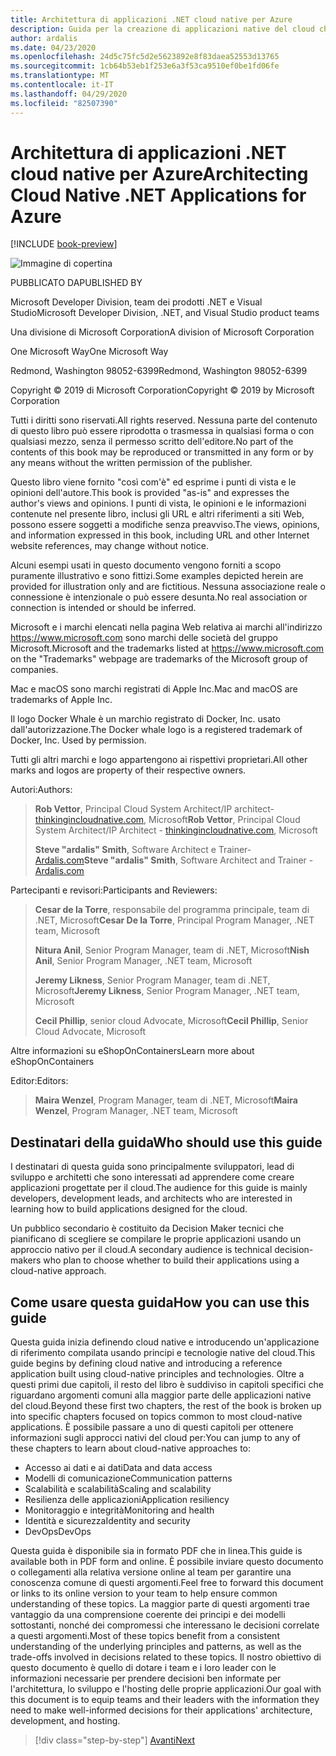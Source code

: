 ```yaml
---
title: Architettura di applicazioni .NET cloud native per Azure
description: Guida per la creazione di applicazioni native del cloud che sfruttano contenitori, microservizi e funzionalità senza server di Azure.
author: ardalis
ms.date: 04/23/2020
ms.openlocfilehash: 24d5c75fc5d2e5623892e8f83daea52553d13765
ms.sourcegitcommit: 1cb64b53eb1f253e6a3f53ca9510ef0be1fd06fe
ms.translationtype: MT
ms.contentlocale: it-IT
ms.lasthandoff: 04/29/2020
ms.locfileid: "82507390"
---
```

# <a name="architecting-cloud-native-net-applications-for-azure"></a><span data-ttu-id="efae0-103">Architettura di applicazioni .NET cloud native per Azure</span><span class="sxs-lookup"><span data-stu-id="efae0-103">Architecting Cloud Native .NET Applications for Azure</span></span>

[!INCLUDE [book-preview](../../../includes/book-preview.md)]

![Immagine di copertina](./media/cover.png)

<span data-ttu-id="efae0-105">PUBBLICATO DA</span><span class="sxs-lookup"><span data-stu-id="efae0-105">PUBLISHED BY</span></span>

<span data-ttu-id="efae0-106">Microsoft Developer Division, team dei prodotti .NET e Visual Studio</span><span class="sxs-lookup"><span data-stu-id="efae0-106">Microsoft Developer Division, .NET, and Visual Studio product teams</span></span>

<span data-ttu-id="efae0-107">Una divisione di Microsoft Corporation</span><span class="sxs-lookup"><span data-stu-id="efae0-107">A division of Microsoft Corporation</span></span>

<span data-ttu-id="efae0-108">One Microsoft Way</span><span class="sxs-lookup"><span data-stu-id="efae0-108">One Microsoft Way</span></span>

<span data-ttu-id="efae0-109">Redmond, Washington 98052-6399</span><span class="sxs-lookup"><span data-stu-id="efae0-109">Redmond, Washington 98052-6399</span></span>

<span data-ttu-id="efae0-110">Copyright &copy; 2019 di Microsoft Corporation</span><span class="sxs-lookup"><span data-stu-id="efae0-110">Copyright &copy; 2019 by Microsoft Corporation</span></span>

<span data-ttu-id="efae0-111">Tutti i diritti sono riservati.</span><span class="sxs-lookup"><span data-stu-id="efae0-111">All rights reserved.</span></span> <span data-ttu-id="efae0-112">Nessuna parte del contenuto di questo libro può essere riprodotta o trasmessa in qualsiasi forma o con qualsiasi mezzo, senza il permesso scritto dell'editore.</span><span class="sxs-lookup"><span data-stu-id="efae0-112">No part of the contents of this book may be reproduced or transmitted in any form or by any means without the written permission of the publisher.</span></span>

<span data-ttu-id="efae0-113">Questo libro viene fornito "così com'è" ed esprime i punti di vista e le opinioni dell'autore.</span><span class="sxs-lookup"><span data-stu-id="efae0-113">This book is provided "as-is" and expresses the author's views and opinions.</span></span> <span data-ttu-id="efae0-114">I punti di vista, le opinioni e le informazioni contenute nel presente libro, inclusi gli URL e altri riferimenti a siti Web, possono essere soggetti a modifiche senza preavviso.</span><span class="sxs-lookup"><span data-stu-id="efae0-114">The views, opinions, and information expressed in this book, including URL and other Internet website references, may change without notice.</span></span>

<span data-ttu-id="efae0-115"> Alcuni esempi usati in questo documento vengono forniti a scopo puramente illustrativo e sono fittizi.</span><span class="sxs-lookup"><span data-stu-id="efae0-115">Some examples depicted herein are provided for illustration only and are fictitious.</span></span> <span data-ttu-id="efae0-116">Nessuna associazione reale o connessione è intenzionale o può essere desunta.</span><span class="sxs-lookup"><span data-stu-id="efae0-116">No real association or connection is intended or should be inferred.</span></span>

<span data-ttu-id="efae0-117">Microsoft e i marchi elencati nella pagina Web relativa ai marchi all'indirizzo https://www.microsoft.com sono marchi delle società del gruppo Microsoft.</span><span class="sxs-lookup"><span data-stu-id="efae0-117">Microsoft and the trademarks listed at https://www.microsoft.com on the "Trademarks" webpage are trademarks of the Microsoft group of companies.</span></span>

<span data-ttu-id="efae0-118">Mac e macOS sono marchi registrati di Apple Inc.</span><span class="sxs-lookup"><span data-stu-id="efae0-118">Mac and macOS are trademarks of Apple Inc.</span></span>

<span data-ttu-id="efae0-119">Il logo Docker Whale è un marchio registrato di Docker, Inc. usato dall'autorizzazione.</span><span class="sxs-lookup"><span data-stu-id="efae0-119">The Docker whale logo is a registered trademark of Docker, Inc. Used by permission.</span></span>

<span data-ttu-id="efae0-120">Tutti gli altri marchi e logo appartengono ai rispettivi proprietari.</span><span class="sxs-lookup"><span data-stu-id="efae0-120">All other marks and logos are property of their respective owners.</span></span>

<span data-ttu-id="efae0-121">Autori:</span><span class="sxs-lookup"><span data-stu-id="efae0-121">Authors:</span></span>

> <span data-ttu-id="efae0-122">**Rob Vettor**, Principal Cloud System Architect/IP architect- [thinkingincloudnative.com](http://thinkingincloudnative.com/about/), Microsoft</span><span class="sxs-lookup"><span data-stu-id="efae0-122">**Rob Vettor**, Principal Cloud System Architect/IP Architect - [thinkingincloudnative.com](http://thinkingincloudnative.com/about/), Microsoft</span></span>
>
> <span data-ttu-id="efae0-123">**Steve "ardalis" Smith**, Software Architect e Trainer- [Ardalis.com](https://ardalis.com)</span><span class="sxs-lookup"><span data-stu-id="efae0-123">**Steve "ardalis" Smith**, Software Architect and Trainer - [Ardalis.com](https://ardalis.com)</span></span>

<span data-ttu-id="efae0-124">Partecipanti e revisori:</span><span class="sxs-lookup"><span data-stu-id="efae0-124">Participants and Reviewers:</span></span>

> <span data-ttu-id="efae0-125">**Cesar de la Torre**, responsabile del programma principale, team di .NET, Microsoft</span><span class="sxs-lookup"><span data-stu-id="efae0-125">**Cesar De la Torre**, Principal Program Manager, .NET team, Microsoft</span></span>
>
> <span data-ttu-id="efae0-126">**Nitura Anil**, Senior Program Manager, team di .NET, Microsoft</span><span class="sxs-lookup"><span data-stu-id="efae0-126">**Nish Anil**, Senior Program Manager, .NET team, Microsoft</span></span>
>
> <span data-ttu-id="efae0-127">**Jeremy Likness**, Senior Program Manager, team di .NET, Microsoft</span><span class="sxs-lookup"><span data-stu-id="efae0-127">**Jeremy Likness**, Senior Program Manager, .NET team, Microsoft</span></span>
>
> <span data-ttu-id="efae0-128">**Cecil Phillip**, senior cloud Advocate, Microsoft</span><span class="sxs-lookup"><span data-stu-id="efae0-128">**Cecil Phillip**, Senior Cloud Advocate, Microsoft</span></span>

<span data-ttu-id="efae0-129">Altre informazioni su eShopOnContainers</span><span class="sxs-lookup"><span data-stu-id="efae0-129">Learn more about eShopOnContainers</span></span>

<span data-ttu-id="efae0-130">Editor:</span><span class="sxs-lookup"><span data-stu-id="efae0-130">Editors:</span></span>

> <span data-ttu-id="efae0-131">**Maira Wenzel**, Program Manager, team di .NET, Microsoft</span><span class="sxs-lookup"><span data-stu-id="efae0-131">**Maira Wenzel**, Program Manager, .NET team, Microsoft</span></span>

## <a name="who-should-use-this-guide"></a><span data-ttu-id="efae0-132">Destinatari della guida</span><span class="sxs-lookup"><span data-stu-id="efae0-132">Who should use this guide</span></span>

<span data-ttu-id="efae0-133">I destinatari di questa guida sono principalmente sviluppatori, lead di sviluppo e architetti che sono interessati ad apprendere come creare applicazioni progettate per il cloud.</span><span class="sxs-lookup"><span data-stu-id="efae0-133">The audience for this guide is mainly developers, development leads, and architects who are interested in learning how to build applications designed for the cloud.</span></span>

<span data-ttu-id="efae0-134">Un pubblico secondario è costituito da Decision Maker tecnici che pianificano di scegliere se compilare le proprie applicazioni usando un approccio nativo per il cloud.</span><span class="sxs-lookup"><span data-stu-id="efae0-134">A secondary audience is technical decision-makers who plan to choose whether to build their applications using a cloud-native approach.</span></span>

## <a name="how-you-can-use-this-guide"></a><span data-ttu-id="efae0-135">Come usare questa guida</span><span class="sxs-lookup"><span data-stu-id="efae0-135">How you can use this guide</span></span>

<span data-ttu-id="efae0-136">Questa guida inizia definendo cloud native e introducendo un'applicazione di riferimento compilata usando principi e tecnologie native del cloud.</span><span class="sxs-lookup"><span data-stu-id="efae0-136">This guide begins by defining cloud native and introducing a reference application built using cloud-native principles and technologies.</span></span> <span data-ttu-id="efae0-137">Oltre a questi primi due capitoli, il resto del libro è suddiviso in capitoli specifici che riguardano argomenti comuni alla maggior parte delle applicazioni native del cloud.</span><span class="sxs-lookup"><span data-stu-id="efae0-137">Beyond these first two chapters, the rest of the book is broken up into specific chapters focused on topics common to most cloud-native applications.</span></span> <span data-ttu-id="efae0-138">È possibile passare a uno di questi capitoli per ottenere informazioni sugli approcci nativi del cloud per:</span><span class="sxs-lookup"><span data-stu-id="efae0-138">You can jump to any of these chapters to learn about cloud-native approaches to:</span></span>

- <span data-ttu-id="efae0-139">Accesso ai dati e ai dati</span><span class="sxs-lookup"><span data-stu-id="efae0-139">Data and data access</span></span>
- <span data-ttu-id="efae0-140">Modelli di comunicazione</span><span class="sxs-lookup"><span data-stu-id="efae0-140">Communication patterns</span></span>
- <span data-ttu-id="efae0-141">Scalabilità e scalabilità</span><span class="sxs-lookup"><span data-stu-id="efae0-141">Scaling and scalability</span></span>
- <span data-ttu-id="efae0-142">Resilienza delle applicazioni</span><span class="sxs-lookup"><span data-stu-id="efae0-142">Application resiliency</span></span>
- <span data-ttu-id="efae0-143">Monitoraggio e integrità</span><span class="sxs-lookup"><span data-stu-id="efae0-143">Monitoring and health</span></span>
- <span data-ttu-id="efae0-144">Identità e sicurezza</span><span class="sxs-lookup"><span data-stu-id="efae0-144">Identity and security</span></span>
- <span data-ttu-id="efae0-145">DevOps</span><span class="sxs-lookup"><span data-stu-id="efae0-145">DevOps</span></span>

<span data-ttu-id="efae0-146">Questa guida è disponibile sia in formato PDF che in linea.</span><span class="sxs-lookup"><span data-stu-id="efae0-146">This guide is available both in PDF form and online.</span></span> <span data-ttu-id="efae0-147">È possibile inviare questo documento o collegamenti alla relativa versione online al team per garantire una conoscenza comune di questi argomenti.</span><span class="sxs-lookup"><span data-stu-id="efae0-147">Feel free to forward this document or links to its online version to your team to help ensure common understanding of these topics.</span></span> <span data-ttu-id="efae0-148">La maggior parte di questi argomenti trae vantaggio da una comprensione coerente dei principi e dei modelli sottostanti, nonché dei compromessi che interessano le decisioni correlate a questi argomenti.</span><span class="sxs-lookup"><span data-stu-id="efae0-148">Most of these topics benefit from a consistent understanding of the underlying principles and patterns, as well as the trade-offs involved in decisions related to these topics.</span></span> <span data-ttu-id="efae0-149">Il nostro obiettivo di questo documento è quello di dotare i team e i loro leader con le informazioni necessarie per prendere decisioni ben informate per l'architettura, lo sviluppo e l'hosting delle proprie applicazioni.</span><span class="sxs-lookup"><span data-stu-id="efae0-149">Our goal with this document is to equip teams and their leaders with the information they need to make well-informed decisions for their applications' architecture, development, and hosting.</span></span>

>[!div class="step-by-step"]
>[<span data-ttu-id="efae0-150">Avanti</span><span class="sxs-lookup"><span data-stu-id="efae0-150">Next</span></span>](introduction.md)
